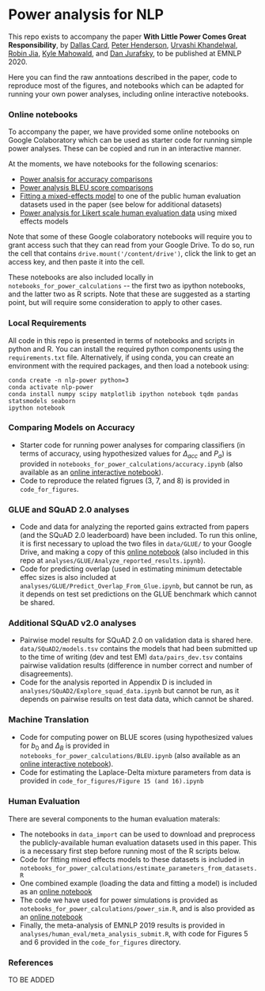 # Power analysis for NLP


This repo exists to accompany the paper **With Little Power Comes Great Responsibility**, by [Dallas Card](https://web.stanford.edu/~dcard/), [Peter Henderson](https://www.peterhenderson.co/), [Urvashi Khandelwal](https://nlp.stanford.edu/~urvashik/), [Robin Jia](https://robinjia.github.io/), [Kyle Mahowald](https://mahowak.github.io/), and [Dan Jurafsky](https://web.stanford.edu/~jurafsky/), to be published at EMNLP 2020.

Here you can find the raw anntoations described in the paper, code to reproduce most of the figures, and notebooks which can be adapted for running your own power analyses, including online interactive notebooks.


### Online notebooks

To accompany the paper, we have provided some online notebooks on Google Colaboratory which can be used as starter code for running simple power analyses. These can be copied and run in an interactive manner.

At the moments, we have notebooks for the following scenarios:

- [Power analsis for accuracy comparisons](https://colab.research.google.com/drive/1anaS-9ElouZhUgCAYQt8jy8qBiaXnnK1?usp=sharing)
- [Power analysis BLEU score comparisons](https://colab.research.google.com/drive/13S--riSmpGXB3Vm52yFKKZrx7z73suc8?usp=sharing)
- [Fitting a mixed-effects model](https://colab.research.google.com/drive/1SluI2HrDN6b06_52bMMJJCOvQ1A63MIX?usp=sharing) to one of the public human evaluation datasets used in the paper (see below for additional datasets)
- [Power analysis for Likert scale human evaluation data](https://colab.research.google.com/drive/11ZV8KxKwZ-2vtYzZnHCtkew7byTWJFPs?usp=sharing) using mixed effects models

Note that some of these Google colaboratory notebooks will require you to grant access such that they can read from your Google Drive. To do so, run the cell that contains `drive.mount('/content/drive')`, click the link to get an access key, and then paste it into the cell.

These notebooks are also included locally in `notebooks_for_power_calculations` -- the first two as ipython notebooks, and the latter two as R scripts. Note that these are suggested as a starting point, but will require some consideration to apply to other cases.

### Local Requirements

All code in this repo is presented in terms of notebooks and scripts in python and R. You can install the required python components using the `requirements.txt` file. Alternatively, if using conda, you can create an environment with the required packages, and then load a notebook using:

```
conda create -n nlp-power python=3
conda activate nlp-power
conda install numpy scipy matplotlib ipython notebook tqdm pandas statsmodels seaborn
ipython notebook
```

### Comparing Models on Accuracy

- Starter code for running power analyses for comparing classifiers (in terms of accuracy, using hypothesized values for $\Delta_{acc}$ and $P_a$) is provided in `notebooks_for_power_calculations/accuracy.ipynb` (also available as an [online interactive notebook](https://colab.research.google.com/drive/1anaS-9ElouZhUgCAYQt8jy8qBiaXnnK1?usp=sharing)).
- Code to reproduce the related figrues (3, 7, and 8) is provided in `code_for_figures`.


### GLUE and SQuAD 2.0 analyses

- Code and data for analyzing the reported gains extracted from  papers (and the SQuAD 2.0 leaderboard) have been included. To run this online, it is first necessary to upload the two files in `data/GLUE/` to your Google Drive, and making a copy of this [online notebook](https://colab.research.google.com/drive/1ZgxUghqEsRyn22llH9AhmS_tLDfqQkOM?usp=sharing) (also included in this repo at `analyses/GLUE/Analyze_reported_results.ipynb`).
- Code for predicting overlap (used in estimating minimum detectable effec sizes is also included at `analyses/GLUE/Predict_Overlap_From_Glue.ipynb`, but cannot be run, as it depends on test set predictions on the GLUE benchmark which cannot be shared.


### Additional SQuAD v2.0 analyses

- Pairwise model results for SQuAD 2.0 on validation data is shared here. `data/SQuAD2/models.tsv` contains the models that had been submitted up to the time of writing (dev and test EM) `data/pairs_dev.tsv` contains pairwise validation results (difference in number correct and number of disagreements).
- Code for the analysis reported in Appendix D is included in `analyses/SQuAD2/Explore_squad_data.ipynb` but cannot be run, as it depends on pairwise results on test data data, which cannot be shared.



### Machine Translation

- Code for computing power on BLUE scores (using hypothesized values for $b_0$ and $\Delta_B$ is provided in `notebooks_for_power_calculations/BLEU.ipynb` (also available as an [online interactive notebook](https://colab.research.google.com/drive/13S--riSmpGXB3Vm52yFKKZrx7z73suc8?usp=sharing)).
- Code for estimating the Laplace-Delta mixture parameters from data is provided in `code_for_figures/Figure 15 (and 16).ipynb`


### Human Evaluation

There are several components to the human evaluation materals:

- The notebooks in `data_import` can be used to download and preprocess the publicly-available human evaluation datasets used in this paper. This is a necessary first step before running most of the R scripts below.
- Code for fitting mixed effects models to these datasets is included in `notebooks_for_power_calculations/estimate_parameters_from_datasets.R`
- One combined example (loading the data and fitting a model) is included as an [online notebook](https://colab.research.google.com/drive/1SluI2HrDN6b06_52bMMJJCOvQ1A63MIX?usp=sharing)
- The code we have used for power simulations is provided as `notebooks_for_power_calculations/power_sim.R`, and is also provided as an [online notebook](https://colab.research.google.com/drive/11ZV8KxKwZ-2vtYzZnHCtkew7byTWJFPs?usp=sharing)
- Finally, the meta-analysis of EMNLP 2019 results is provided in `analyses/human_eval/meta_analysis_submit.R`, with code for Figures 5 and 6 provided in the `code_for_figures` directory.


### References

TO BE ADDED

